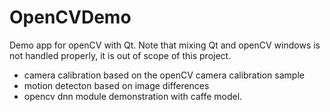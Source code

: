# OpenCVDemo

Demo app for openCV with Qt. Note that mixing Qt and openCV windows is not handled properly, it is out of scope of this project.
- camera calibration based on the openCV camera calibration sample
- motion detecton based on image differences
- opencv dnn module demonstration with caffe model.
